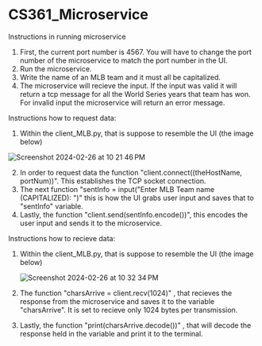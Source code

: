 # CS361_Microservice
Instructions in running microservice
1. First, the current port number is 4567. You will have to change the port number of the microservice to match the port number in the UI.
2. Run the microservice.
3. Write the name of an MLB team and it must all be capitalized.
4. The microservice will recieve the input. If the input was valid it will return a tcp message for all the World Series years that team has won. For invalid input the microservice will return an error message.

Instructions how to request data:

1. Within the client_MLB.py, that is suppose to resemble the UI (the image below)

![Screenshot 2024-02-26 at 10 21 46 PM](https://github.com/russ8412/CS361_Microservice/assets/148286128/b8e85224-3c31-4f4f-ba22-81efc5cb5625)


2. In order to request data the function "client.connect((theHostName, portNum))". This establishes the TCP socket connection.
3. The next function "sentInfo = input("Enter MLB Team name (CAPITALIZED): ")" this is how the UI grabs user input and saves that to "sentInfo" variable.
4. Lastly, the function "client.send(sentInfo.encode())", this encodes the user input and sends it to the microservice. 

Instructions how to recieve data:

1. Within the client_MLB.py, that is suppose to resemble the UI (the image below)
   
   ![Screenshot 2024-02-26 at 10 32 34 PM](https://github.com/russ8412/CS361_Microservice/assets/148286128/0000793e-7a1a-41c5-9d3f-471f3f24edf9)

3. The function "charsArrive = client.recv(1024)" , that recieves the response from the microservice and saves it to the variable "charsArrive". It is set to recieve only 1024 bytes per transmission.
4. Lastly, the function "print(charsArrive.decode())" , that will decode the response held in the variable and print it to the terminal. 
